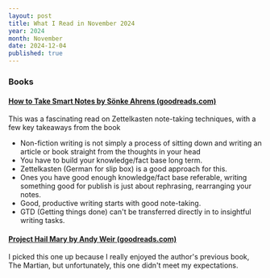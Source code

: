 ```yaml
---
layout: post
title: What I Read in November 2024
year: 2024
month: November
date: 2024-12-04
published: true
---
```


### Books

#### [How to Take Smart Notes by Sönke Ahrens (goodreads.com)](https://www.goodreads.com/book/show/34507927-how-to-take-smart-notes)

This was a fascinating read on Zettelkasten note-taking techniques, with a few key takeaways from the book

* Non-fiction writing is not simply a process of sitting down and writing an article or book straight from the thoughts in your head
* You have to build your knowledge/fact base long term.
* Zettelkasten (German for slip box) is a good approach for this.
* Ones you have good enough knowledge/fact base referable, writing something good for publish is just about rephrasing, rearranging your notes.
* Good, productive writing starts with good note-taking.
* GTD (Getting things done) can't be transferred directly in to insightful writing tasks.

#### [Project Hail Mary by Andy Weir (goodreads.com)](https://www.goodreads.com/book/show/54493401-project-hail-mary)

I picked this one up because I really enjoyed the author's previous book, The Martian, but unfortunately, this one didn't meet my expectations.


